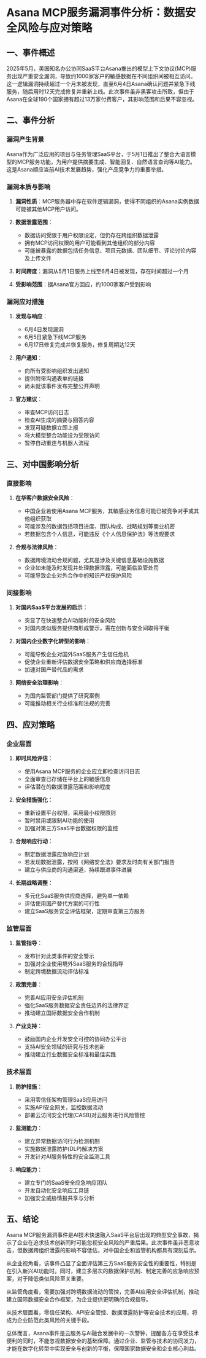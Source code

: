  # Asana MCP服务漏洞事件分析：数据安全风险与应对策略

## 一、事件概述

2025年5月，美国知名办公协同SaaS平台Asana推出的模型上下文协议(MCP)服务出现严重安全漏洞，导致约1000家客户的敏感数据在不同组织间被相互访问。这一逻辑漏洞持续超过一个月未被发现，直至6月4日Asana确认问题并紧急下线服务，随后用时12天完成修复并重新上线。此次事件虽非黑客攻击所致，但由于Asana在全球190个国家拥有超过13万家付费客户，其影响范围和后果不容忽视。

## 二、事件分析

### 漏洞产生背景

Asana作为广泛应用的项目与任务管理SaaS平台，于5月1日推出了整合大语言模型的MCP服务功能，为用户提供摘要生成、智能回复、自然语言查询等AI能力。这是Asana顺应当前AI技术发展趋势，强化产品竞争力的重要举措。

### 漏洞本质与影响

1. **漏洞性质**：MCP服务器中存在软件逻辑漏洞，使得不同组织的Asana实例数据可能被其他MCP用户访问。

2. **数据泄露范围**：
   - 数据访问受限于用户权限设定，但仍存在跨组织数据泄露
   - 拥有MCP访问权限的用户可能看到其他组织的部分内容
   - 可能被暴露的数据包括任务信息、项目元数据、团队细节、评论讨论内容及上传文件

3. **时间跨度**：漏洞从5月1日服务上线至6月4日被发现，存在时间超过一个月

4. **受影响范围**：据Asana官方回应，约1000家客户受到影响

### 漏洞应对措施

1. **发现与响应**：
   - 6月4日发现漏洞
   - 6月5日紧急下线MCP服务
   - 6月17日修复完成并恢复服务，修复周期达12天

2. **用户通知**：
   - 向所有受影响组织发出通知
   - 提供附带沟通表单的链接
   - 尚未就该事件发布完整公开声明

3. **官方建议**：
   - 审查MCP访问日志
   - 检查AI生成的摘要与回答内容
   - 发现可疑数据立即上报
   - 将大模型整合功能设为受限访问
   - 暂停自动重连与机器人流程

## 三、对中国影响分析

### 直接影响

1. **在华客户数据安全风险**：
   - 中国企业若使用Asana MCP服务，其敏感业务信息可能已被竞争对手或其他组织获取
   - 可能涉及的数据包括项目进度、团队构成、战略规划等商业机密
   - 若数据包含个人信息，可能违反《个人信息保护法》等法规要求

2. **合规与法律风险**：
   - 数据跨境流动合规问题，尤其是涉及关键信息基础设施数据
   - 企业如未能及时发现并处理数据泄露，可能面临监管处罚
   - 可能导致企业对外合作中的知识产权保护风险

### 间接影响

1. **对国内SaaS平台发展的启示**：
   - 突显了在快速整合AI功能时的安全风险
   - 对国内类似服务提供商形成警示，需在创新与安全间取得平衡

2. **对国内企业数字化转型的影响**：
   - 可能导致企业对国外SaaS服务产生信任危机
   - 促使企业重新评估数据安全策略和供应商选择标准
   - 加速对国产替代品的需求

3. **网络安全治理影响**：
   - 为国内监管部门提供了研究案例
   - 可能推动相关行业标准和法规的完善

## 四、应对策略

### 企业层面

1. **即时风险评估**：
   - 使用Asana MCP服务的企业应立即检查访问日志
   - 全面审查已存储在平台上的敏感信息
   - 评估潜在的数据泄露范围和影响程度

2. **安全措施强化**：
   - 重新设置平台权限，采用最小权限原则
   - 暂时禁用或限制AI功能的使用
   - 加强对第三方SaaS平台数据权限的监控

3. **合规响应行动**：
   - 制定数据泄露应急响应计划
   - 若发现数据泄露，按照《网络安全法》要求及时向有关部门报告
   - 建立与供应商的沟通渠道，持续跟进事件进展

4. **长期战略调整**：
   - 多元化SaaS服务供应商选择，避免单一依赖
   - 评估使用国产替代方案的可行性
   - 建立SaaS服务安全评估框架，定期审查第三方服务

### 监管层面

1. **监管指导**：
   - 发布针对此类事件的安全警示
   - 加强对企业使用境外SaaS服务的合规指导
   - 制定跨境数据流动评估标准

2. **政策完善**：
   - 完善AI应用安全评估机制
   - 强化SaaS服务数据安全责任边界的法律界定
   - 推动建立国际数据安全合作机制

3. **产业支持**：
   - 鼓励国内企业开发安全可控的协同办公平台
   - 支持AI安全领域的研究与技术创新
   - 推动建立行业数据安全标准和最佳实践

### 技术层面

1. **防护措施**：
   - 采用零信任架构管理SaaS应用访问
   - 实施API安全网关，监控数据流动
   - 部署云访问安全代理(CASB)对云服务进行风险管控

2. **监测能力**：
   - 建立异常数据访问行为检测机制
   - 实施数据泄露防护(DLP)解决方案
   - 开发针对AI服务特性的安全监测工具

3. **响应能力**：
   - 建立专门的SaaS安全应急响应团队
   - 开发自动化安全响应工具链
   - 加强安全威胁情报共享与分析

## 五、结论

Asana MCP服务漏洞事件是AI技术快速融入SaaS平台后出现的典型安全事故，揭示了企业在追求技术创新同时可能忽视安全风险的严重后果。此次事件虽非恶意攻击，但数据跨组织泄露的影响不容低估，对中国企业和监管机构都具有深刻启示。

从企业视角看，该事件凸显了全面评估第三方SaaS服务安全性的重要性，特别是在引入新兴AI功能时。同时，建立多层次的数据保护机制、制定完善的应急响应预案，对于降低类似风险至关重要。

从监管角度看，需要加强对跨境数据流动的管控，完善AI应用安全评估机制，推动建立国际数据安全合作框架，为企业提供更明确的合规指导。

从技术层面看，零信任架构、API安全管控、数据泄露防护等安全技术的应用，将成为企业防范此类风险的关键手段。

总体而言，Asana事件是云服务与AI融合发展中的一次警钟，提醒各方在享受技术便利的同时，不能忽视数据安全的基础保障。通过企业、监管与技术的协同发力，才能在数字化转型中实现安全与创新的平衡，保障国家数据安全和企业核心利益。